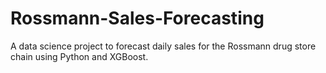 # Rossmann-Sales-Forecasting
A data science project to forecast daily sales for the Rossmann drug store chain using Python and XGBoost.
